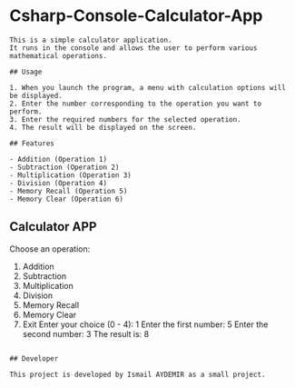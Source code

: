 # Csharp-Console-Calculator-App

```
This is a simple calculator application.
It runs in the console and allows the user to perform various mathematical operations.

## Usage

1. When you launch the program, a menu with calculation options will be displayed.
2. Enter the number corresponding to the operation you want to perform.
3. Enter the required numbers for the selected operation.
4. The result will be displayed on the screen.

## Features

- Addition (Operation 1)
- Subtraction (Operation 2)
- Multiplication (Operation 3)
- Division (Operation 4)
- Memory Recall (Operation 5)
- Memory Clear (Operation 6)

```
Calculator APP
---------------
Choose an operation:
1. Addition
2. Subtraction
3. Multiplication
4. Division
5. Memory Recall
6. Memory Clear
0. Exit
Enter your choice (0 - 4): 1
Enter the first number: 5
Enter the second number: 3
The result is: 8
```

## Developer

This project is developed by Ismail AYDEMIR as a small project.

```
